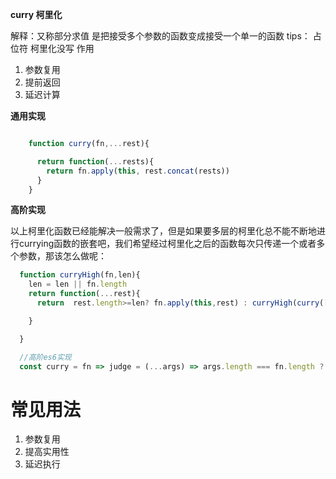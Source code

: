 __curry 柯里化__

解释：又称部分求值 是把接受多个参数的函数变成接受一个单一的函数
 tips： 占位符 柯里化没写 
作用
1. 参数复用
2. 提前返回
3. 延迟计算


__通用实现__

``` js

    function curry(fn,...rest){

      return function(...rests){
        return fn.apply(this, rest.concat(rests))
      }
    }

```

__高阶实现__

以上柯里化函数已经能解决一般需求了，但是如果要多层的柯里化总不能不断地进行currying函数的嵌套吧，我们希望经过柯里化之后的函数每次只传递一个或者多个参数，那该怎么做呢：

``` js
  function curryHigh(fn,len){
    len = len || fn.length
    return function(...rest){
      return  rest.length>=len? fn.apply(this,rest) : curryHigh(curry([fn].concat(rest)), len-rest.length)

    }

  }

```


``` js 
  //高阶es6实现
  const curry = fn => judge = (...args) => args.length === fn.length ? fn(...args) : arg => judge( ...args,arg) 
```


# 常见用法

1. 参数复用
2. 提高实用性
3. 延迟执行